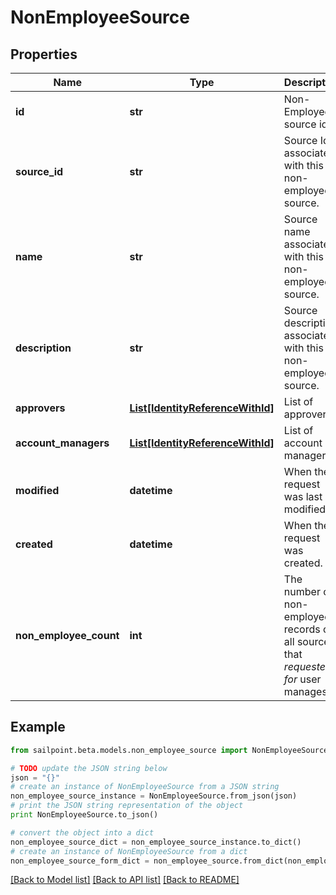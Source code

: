 # NonEmployeeSource


## Properties

Name | Type | Description | Notes
------------ | ------------- | ------------- | -------------
**id** | **str** | Non-Employee source id. | [optional] 
**source_id** | **str** | Source Id associated with this non-employee source. | [optional] 
**name** | **str** | Source name associated with this non-employee source. | [optional] 
**description** | **str** | Source description associated with this non-employee source. | [optional] 
**approvers** | [**List[IdentityReferenceWithId]**](IdentityReferenceWithId.md) | List of approvers | [optional] 
**account_managers** | [**List[IdentityReferenceWithId]**](IdentityReferenceWithId.md) | List of account managers | [optional] 
**modified** | **datetime** | When the request was last modified. | [optional] 
**created** | **datetime** | When the request was created. | [optional] 
**non_employee_count** | **int** | The number of non-employee records on all sources that *requested-for* user manages. | [optional] 

## Example

```python
from sailpoint.beta.models.non_employee_source import NonEmployeeSource

# TODO update the JSON string below
json = "{}"
# create an instance of NonEmployeeSource from a JSON string
non_employee_source_instance = NonEmployeeSource.from_json(json)
# print the JSON string representation of the object
print NonEmployeeSource.to_json()

# convert the object into a dict
non_employee_source_dict = non_employee_source_instance.to_dict()
# create an instance of NonEmployeeSource from a dict
non_employee_source_form_dict = non_employee_source.from_dict(non_employee_source_dict)
```
[[Back to Model list]](../README.md#documentation-for-models) [[Back to API list]](../README.md#documentation-for-api-endpoints) [[Back to README]](../README.md)


